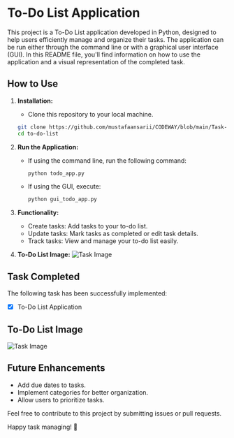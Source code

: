 # To-Do List Application

This project is a To-Do List application developed in Python, designed to help users efficiently manage and organize their tasks. The application can be run either through the command line or with a graphical user interface (GUI). In this README file, you'll find information on how to use the application and a visual representation of the completed task.

## How to Use

1. **Installation:**
   - Clone this repository to your local machine.
   ```bash
   git clone https://github.com/mustafaansarii/CODEWAY/blob/main/Task-01/To-Do_List_Application.py
   cd to-do-list
   ```

2. **Run the Application:**
   - If using the command line, run the following command:
     ```bash
     python todo_app.py
     ```
   - If using the GUI, execute:
     ```bash
     python gui_todo_app.py
     ```

3. **Functionality:**
   - Create tasks: Add tasks to your to-do list.
   - Update tasks: Mark tasks as completed or edit task details.
   - Track tasks: View and manage your to-do list easily.

4. **To-Do List Image:**
   ![Task Image](path/to/your/image.png)

## Task Completed

The following task has been successfully implemented:

- [x] To-Do List Application

## To-Do List Image
![Task Image](path/to/your/image.png)

## Future Enhancements

- Add due dates to tasks.
- Implement categories for better organization.
- Allow users to prioritize tasks.

Feel free to contribute to this project by submitting issues or pull requests.

Happy task managing! 🚀
